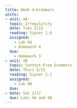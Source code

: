 ```yaml
---
title: Week 4—Grammars
units:
- unit: 4A
  topic: Irregularity
  date: Tues 2/13
  reading: Sipser 1.4
  assigned: 
    - Lab 4A
    - Homework 4
  due: 
    - Homework 3
- unit: 4B
  topic: Context-Free Grammars
  date: Thurs 2/15
  reading: Sipser 2.1
  assigned: 
    - Lab 4B
  due: 
- date: Sat 2/17
  due: Labs 4A and 4B    
---
```

